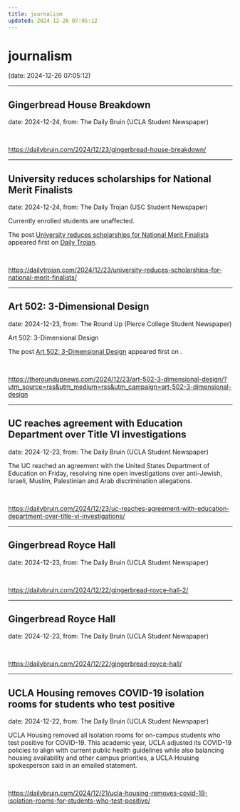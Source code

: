```yaml
---
title: journalism
updated: 2024-12-26 07:05:12
---
```


# journalism

(date: 2024-12-26 07:05:12)

---

## Gingerbread House Breakdown

date: 2024-12-24, from: The Daily Bruin (UCLA Student Newspaper)

 

<br> 

<https://dailybruin.com/2024/12/23/gingerbread-house-breakdown/>

---

## University reduces scholarships for National Merit Finalists

date: 2024-12-24, from: The Daily Trojan (USC Student Newspaper)

<p>Currently enrolled students are unaffected.</p>
<p>The post <a href="https://dailytrojan.com/2024/12/23/university-reduces-scholarships-for-national-merit-finalists/">University reduces scholarships for National Merit Finalists</a> appeared first on <a href="https://dailytrojan.com">Daily Trojan</a>.</p>
 

<br> 

<https://dailytrojan.com/2024/12/23/university-reduces-scholarships-for-national-merit-finalists/>

---

## Art 502: 3-Dimensional Design

date: 2024-12-23, from: The Round Up (Pierce College Student Newspaper)

<p>Art 502: 3-Dimensional Design</p>
<p>The post <a href="https://theroundupnews.com/2024/12/23/art-502-3-dimensional-design/">Art 502: 3-Dimensional Design</a> appeared first on <a href="https://theroundupnews.com"></a>.</p>
 

<br> 

<https://theroundupnews.com/2024/12/23/art-502-3-dimensional-design/?utm_source=rss&utm_medium=rss&utm_campaign=art-502-3-dimensional-design>

---

## UC reaches agreement with Education Department over Title VI investigations

date: 2024-12-23, from: The Daily Bruin (UCLA Student Newspaper)

The UC reached an agreement with the United States Department of Education on Friday, resolving nine open investigations over anti-Jewish, Israeli, Muslim, Palestinian and Arab discrimination allegations. 

<br> 

<https://dailybruin.com/2024/12/23/uc-reaches-agreement-with-education-department-over-title-vi-investigations/>

---

## Gingerbread Royce Hall

date: 2024-12-23, from: The Daily Bruin (UCLA Student Newspaper)

 

<br> 

<https://dailybruin.com/2024/12/22/gingerbread-royce-hall-2/>

---

## Gingerbread Royce Hall

date: 2024-12-23, from: The Daily Bruin (UCLA Student Newspaper)

 

<br> 

<https://dailybruin.com/2024/12/22/gingerbread-royce-hall/>

---

## UCLA Housing removes COVID-19 isolation rooms for students who test positive

date: 2024-12-22, from: The Daily Bruin (UCLA Student Newspaper)

UCLA Housing removed all isolation rooms for on-campus students who test positive for COVID-19.
This academic year, UCLA adjusted its COVID-19 policies to align with current public health guidelines while also balancing housing availability and other campus priorities, a UCLA Housing spokesperson said in an emailed statement. 

<br> 

<https://dailybruin.com/2024/12/21/ucla-housing-removes-covid-19-isolation-rooms-for-students-who-test-positive/>

